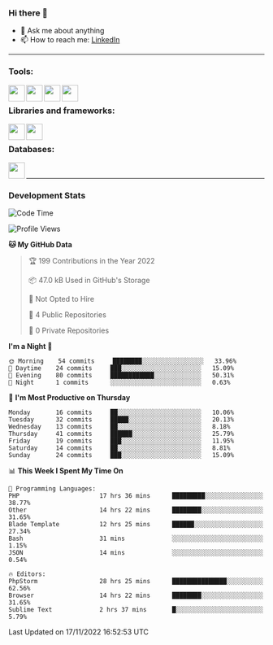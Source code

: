### Hi there 👋

<!-- - 🔭 I’m currently working on [huyviet] -->
- 💬 Ask me about anything
- 📫 How to reach me: [LinkedIn]
<!-- - ⚡ Fun fact: abc -->

---

### Tools:
<img align='left' height="32" width="32" src="https://cdn.jsdelivr.net/npm/simple-icons@4.8.0/icons/phpstorm.svg" />
<img align='left' height="32" width="32" src="https://cdn.jsdelivr.net/npm/simple-icons@4.8.0/icons/sublimetext.svg" />
<img align='left' height="32" width="32" src="https://cdn.jsdelivr.net/npm/simple-icons@4.8.0/icons/laragon.svg" />
<img align='left' height="32" width="32" src="https://cdn.jsdelivr.net/npm/simple-icons@4.8.0/icons/xampp.svg" />
<br>

### Libraries and frameworks:
<img align='left' height="32" width="32" src="https://cdn.jsdelivr.net/npm/simple-icons@4.8.0/icons/laravel.svg" />
<img align='left' height="32" width="32" src="https://cdn.jsdelivr.net/npm/simple-icons@4.8.0/icons/jquery.svg" />
<br>

### Databases:
<img align='left' height="32" width="32" src="https://cdn.jsdelivr.net/npm/simple-icons@4.8.0/icons/mysql.svg" />
<br>

---
### Development Stats
<!--START_SECTION:waka-->
![Code Time](http://img.shields.io/badge/Code%20Time-393%20hrs%2047%20mins-blue)

![Profile Views](http://img.shields.io/badge/Profile%20Views-0-blue)

**🐱 My GitHub Data** 

> 🏆 199 Contributions in the Year 2022
 > 
> 📦 47.0 kB Used in GitHub's Storage 
 > 
> 🚫 Not Opted to Hire
 > 
> 📜 4 Public Repositories 
 > 
> 🔑 0 Private Repositories  
 > 
**I'm a Night 🦉** 

```text
🌞 Morning    54 commits     ████████░░░░░░░░░░░░░░░░░   33.96% 
🌆 Daytime    24 commits     ███░░░░░░░░░░░░░░░░░░░░░░   15.09% 
🌃 Evening    80 commits     ████████████░░░░░░░░░░░░░   50.31% 
🌙 Night      1 commits      ░░░░░░░░░░░░░░░░░░░░░░░░░   0.63%

```
📅 **I'm Most Productive on Thursday** 

```text
Monday       16 commits     ██░░░░░░░░░░░░░░░░░░░░░░░   10.06% 
Tuesday      32 commits     █████░░░░░░░░░░░░░░░░░░░░   20.13% 
Wednesday    13 commits     ██░░░░░░░░░░░░░░░░░░░░░░░   8.18% 
Thursday     41 commits     ██████░░░░░░░░░░░░░░░░░░░   25.79% 
Friday       19 commits     ███░░░░░░░░░░░░░░░░░░░░░░   11.95% 
Saturday     14 commits     ██░░░░░░░░░░░░░░░░░░░░░░░   8.81% 
Sunday       24 commits     ███░░░░░░░░░░░░░░░░░░░░░░   15.09%

```


📊 **This Week I Spent My Time On** 

```text
💬 Programming Languages: 
PHP                      17 hrs 36 mins      █████████░░░░░░░░░░░░░░░░   38.77% 
Other                    14 hrs 22 mins      ████████░░░░░░░░░░░░░░░░░   31.65% 
Blade Template           12 hrs 25 mins      ██████░░░░░░░░░░░░░░░░░░░   27.34% 
Bash                     31 mins             ░░░░░░░░░░░░░░░░░░░░░░░░░   1.15% 
JSON                     14 mins             ░░░░░░░░░░░░░░░░░░░░░░░░░   0.54%

🔥 Editors: 
PhpStorm                 28 hrs 25 mins      ███████████████░░░░░░░░░░   62.56% 
Browser                  14 hrs 22 mins      ████████░░░░░░░░░░░░░░░░░   31.65% 
Sublime Text             2 hrs 37 mins       █░░░░░░░░░░░░░░░░░░░░░░░░   5.79%

```


 Last Updated on 17/11/2022 16:52:53 UTC
<!--END_SECTION:waka-->

[huyviet]: https://huyviet.vn/
[LinkedIn]: https://www.linkedin.com/in/huy-nguyễn-733a23246/
